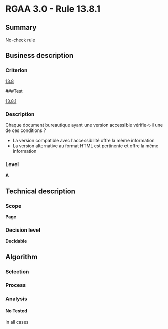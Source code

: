 # RGAA 3.0 -  Rule 13.8.1

## Summary

No-check rule

## Business description

### Criterion

[13.8](http://references.modernisation.gouv.fr/referentiel-technique-0#crit-13-8)

###Test

[13.8.1](http://references.modernisation.gouv.fr/referentiel-technique-0#test-13-8-1)

### Description

Chaque document bureautique ayant une version accessible v&eacute;rifie-t-il une de ces conditions ? 
 
 *  La version compatible avec l'accessibilit&eacute; offre la m&ecirc;me information 
 *  La version alternative au format HTML est pertinente et offre la m&ecirc;me information 


### Level

**A**

## Technical description

### Scope

**Page**

### Decision level

**Decidable**

## Algorithm

### Selection

### Process

### Analysis

#### No Tested 

In all cases




